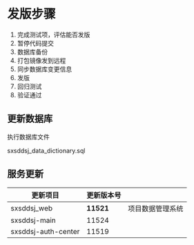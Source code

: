 # 发版步骤 

1. 完成测试项，评估能否发版
2. 暂停代码提交
3. 数据库备份
4. 打包镜像发到远程
5. 同步数据库变更信息
6. 发版
7. 回归测试
8. 验证通过

## 更新数据库

执行数据库文件

sxsddsj_data_dictionary.sql

## 服务更新 

| 更新项目            | 更新版本号 |                  |
| ------------------- | ---------- | ---------------- |
| sxsddsj_web         | **11521**  | 项目数据管理系统 |
| sxsddsj-main        | 11524      |                  |
| sxsddsj-auth-center | 11519      |                  |


